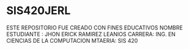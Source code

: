 # SIS420JERL
ESTE REPOSITORIO FUE CREADO CON FINES EDUCATIVOS 
NOMBRE ESTUDIANTE : JHON ERICK RAMIREZ LEANIOS
CARRERA: ING. EN CIENCIAS DE LA COMPUTACION
MTAERIA: SIS 420 